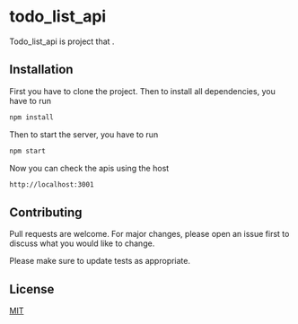 # todo_list_api

Todo_list_api is project that .

## Installation
First you have to clone the project.
Then to install all dependencies, you have to run
```bash
npm install
```
Then to start the server, you have to run 

```bash
npm start
```
Now you can check the apis using the host
```bash
http://localhost:3001
```
## Contributing
Pull requests are welcome. For major changes, please open an issue first to discuss what you would like to change.

Please make sure to update tests as appropriate.

## License
[MIT](https://choosealicense.com/licenses/mit/)
